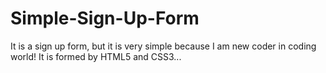 # Simple-Sign-Up-Form
It is a sign up form, but it is very simple because I am new coder in coding world! It is formed by HTML5 and CSS3...
